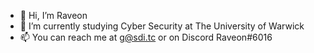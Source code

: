 - 👋 Hi, I’m Raveon
- 🌱 I’m currently studying Cyber Security at The University of Warwick
- 📫 You can reach me at g@sdi.tc or on Discord Raveon#6016

<!---
RaveonUK/RaveonUK is a ✨ special ✨ repository because its `README.md` (this file) appears on your GitHub profile.
You can click the Preview link to take a look at your changes.
--->
